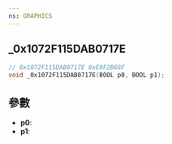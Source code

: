 ```yaml
---
ns: GRAPHICS
---
```

## _0x1072F115DAB0717E

```c
// 0x1072F115DAB0717E 0xE9F2B68F
void _0x1072F115DAB0717E(BOOL p0, BOOL p1);
```


## 參數
* **p0**: 
* **p1**: 


